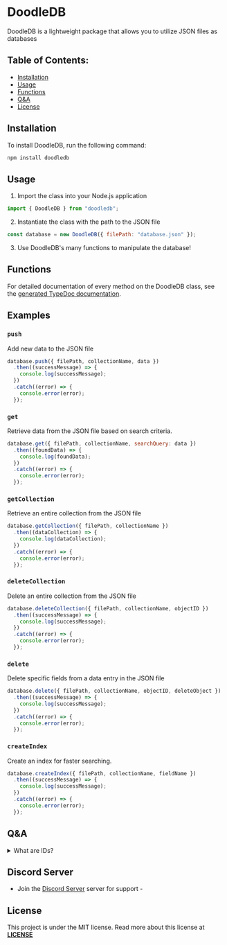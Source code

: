 # DoodleDB
DoodleDB is a lightweight package that allows you to utilize JSON files as databases

## Table of Contents:
- [Installation](#installation)
- [Usage](#usage)
- [Functions](#functions)
- [Q&A](#qa)
- [License](#license)

## Installation

To install DoodleDB, run the following command:

```bash
npm install doodledb
```

## Usage

1. Import the class into your Node.js application

```js
import { DoodleDB } from "doodledb";
```

2. Instantiate the class with the path to the JSON file
```js
const database = new DoodleDB({ filePath: "database.json" });
```

3. Use DoodleDB's many functions to manipulate the database!

## Functions
For detailed documentation of every method on the DoodleDB class, see the [generated TypeDoc documentation](docs/classes/DoodleDB.md).

## Examples
### `push`
Add new data to the JSON file
  ```js
  database.push({ filePath, collectionName, data })
    .then((successMessage) => {
      console.log(successMessage);
    })
    .catch((error) => {
      console.error(error);
    });
  ```

### `get`
Retrieve data from the JSON file based on search criteria.
  ```js
  database.get({ filePath, collectionName, searchQuery: data })
    .then((foundData) => {
      console.log(foundData);
    })
    .catch((error) => {
      console.error(error);
    });
  ```

### `getCollection` 
Retrieve an entire collection from the JSON file
  ```js
  database.getCollection({ filePath, collectionName })
    .then((dataCollection) => {
      console.log(dataCollection);
    })
    .catch((error) => {
      console.error(error);
    });
  ```

### `deleteCollection`
Delete an entire collection from the JSON file
  ```js
  database.deleteCollection({ filePath, collectionName, objectID })
    .then((successMessage) => {
      console.log(successMessage);
    })
    .catch((error) => {
      console.error(error);
    });
  ```

### `delete` 
Delete specific fields from a data entry in the JSON file
  ```js
  database.delete({ filePath, collectionName, objectID, deleteObject })
    .then((successMessage) => {
      console.log(successMessage);
    })
    .catch((error) => {
      console.error(error);
    });
  ```

### `createIndex` 
Create an index for faster searching.
  ```js
  database.createIndex({ filePath, collectionName, fieldName })
    .then((successMessage) => {
      console.log(successMessage);
    })
    .catch((error) => {
      console.error(error);
    });
  ```

## Q&A
<details> 
  <summary>What are IDs?</summary>
  Each object within a collection has an ID value. This value increases depending on its order in the array. If it is at position one, the ID will be 1.
</details>

## Discord Server
- Join the [Discord Server](https://discord.gg/XjQQRzUpmC) server for support - 

## License
This project is under the MIT license. Read more about this license at **[LICENSE](https://opensource.org/license/mit/)**
